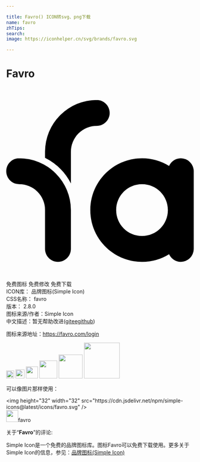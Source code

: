 ```yaml
---

title: Favro() ICON转svg、png下载
name: favro
zhTips: 
search: 
image: https://iconhelper.cn/svg/brands/favro.svg

---
```


# Favro  <small style="font-size: 60%;font-weight: 100"></small>

<div id="svg" class="svg-wrap">
<svg role="img" viewBox="0 0 24 24" xmlns="http://www.w3.org/2000/svg"><title>Favro icon</title><path d="M11.586 1.655a6.623 6.623 0 0 0-6.621 6.621v.772a7.503 7.503 0 0 1 3.31 3.269V8.276a3.302 3.302 0 0 1 3.31-3.31c.91 0 1.655-.745 1.655-1.655s-.745-1.655-1.655-1.655zM1.655 9.103C.745 9.103 0 9.848 0 10.758s.745 1.655 1.655 1.655a3.302 3.302 0 0 1 3.31 3.31v4.966c0 .91.745 1.655 1.655 1.655s1.655-.745 1.655-1.655v-4.966a6.623 6.623 0 0 0-6.621-6.621zm15.724 0c-3.655 0-6.621 2.966-6.621 6.621s2.966 6.621 6.621 6.621a6.583 6.583 0 0 0 3.462-.979c.262.579.841.979 1.503.979a1.66 1.66 0 0 0 1.655-1.655v-9.931a1.66 1.66 0 0 0-1.655-1.655c-.676 0-1.241.4-1.503.979a6.574 6.574 0 0 0-3.462-.979zm0 3.311c1.834 0 3.31 1.476 3.31 3.31s-1.476 3.31-3.31 3.31c-1.835 0-3.31-1.476-3.31-3.31s1.476-3.31 3.31-3.31z"/></svg>
</div>
<detail full-name='favro'></detail>

<div class="detail-page">
<p>
<span><span class="badge-success badge">免费图标</span> <span class="badge-success badge">免费修改</span>  <span class="badge-success badge">免费下载</span> </span>
<br/>
<span>
ICON库：
<span class="badge-secondary badge">品牌图标(Simple Icon)</span> 
</span>
<br/>
<span>
CSS名称：
<span class="badge-secondary badge">favro</span> 
</span>

<br/>
<span>
版本：
<span class="badge-secondary badge">2.8.0</span> 
</span>
<br/>
<span>图标来源/作者：<span class="badge-light badge">Simple Icon</span></span> 
<br/>
<span class="zh-detail">中文描述：暂无<span class="help-link"><span>帮助改进</span>(<a href="https://gitee.com/liuwave/icon-helper/edit/master/json/brands/favro.json" target="_blank" rel="noopener noreferrer">gitee</a><a href="https://github.com/liuwave/icon-helper/edit/master/json/brands/favro.json" target="_blank" rel="noopener noreferrer">github</a></span>)</span><br/>
</p>
</div><div class="description description alert alert-light"><p>图标来源地址：<a href="https://favro.com/login" target="_blank" rel="noopener noreferrer">https://favro.com/login</a></p></div>
<div class="alert alert-dark">
<img height="21" width="21" src="https://cdn.jsdelivr.net/npm/simple-icons@latest/icons/favro.svg" />
<img height="24" width="24" src="https://cdn.jsdelivr.net/npm/simple-icons@latest/icons/favro.svg" />
<img height="32" width="32" src="https://cdn.jsdelivr.net/npm/simple-icons@latest/icons/favro.svg" />
<img height="48" width="48" src="https://cdn.jsdelivr.net/npm/simple-icons@latest/icons/favro.svg" />
<img height="64" width="64" src="https://cdn.jsdelivr.net/npm/simple-icons@latest/icons/favro.svg" />
<img height="96" width="96" src="https://cdn.jsdelivr.net/npm/simple-icons@latest/icons/favro.svg" />

</div>
<div>
  <p>可以像图片那样使用：    
  </p>
  <div class="alert alert-primary" style="font-size: 14px">
    &lt;img height="32" width="32" src="https://cdn.jsdelivr.net/npm/simple-icons@latest/icons/favro.svg" /&gt;
    <copy-btn content='<img height="32" width="32" src="https://cdn.jsdelivr.net/npm/simple-icons@latest/icons/favro.svg" />'></copy-btn>
  </div>
  <div class="alert alert-secondary">
    <img height="32" width="32" src="https://cdn.jsdelivr.net/npm/simple-icons@latest/icons/favro.svg" />favro
    <copy-btn content="favro" btn-title="复制图标名称"></copy-btn>
  </div>
</div>
<div class="icon-detail__container">
<p>关于“<b>Favro</b>”的评论:</p>
</div>
<Vssue title="关于“Favro”的评论" />
<div><p>Simple Icon是一个免费的品牌图标库。图标Favro可以免费下载使用。更多关于  Simple Icon的信息，参见：<a target="_blank" href="https://iconhelper.cn/brands.html">品牌图标(Simple Icon)</a>
</p></div>
